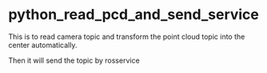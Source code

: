# python_read_pcd_and_send_service

This is to read camera topic and transform the point cloud topic into the center automatically.


Then it will send the topic by rosservice
